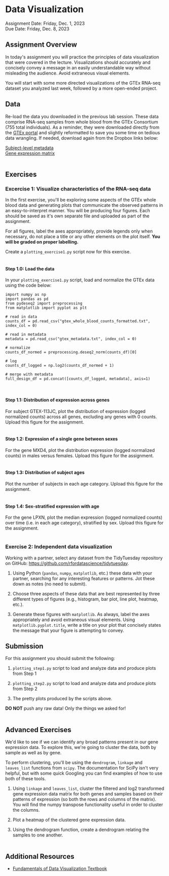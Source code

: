 # Data Visualization
Assignment Date: Friday, Dec. 1, 2023 <br>
Due Date: Friday, Dec. 8, 2023 <br>

## Assignment Overview

In today's assignment you will practice the principles of data visualization that were covered in the lecture. Visualizations should accurately and concisely convey a message in an easily understandable way without misleading the audience. Avoid extraneous visual elements.

You will start with some more directed visualizations of the GTEx RNA-seq dataset you analyzed last week, followed by a more open-ended project.

## Data

Re-load the data you downloaded in the previous lab session. These data comprise RNA-seq samples from whole blood from the GTEx Consortium (755 total individuals). As a reminder, they were downloaded directly from the [GTEx portal](https://gtexportal.org/home/downloads/adult-gtex#bulk_tissue_expression) and slightly reformatted to save you some time on tedious data wrangling. If needed, download again from the Dropbox links below:

[Subject-level metadata](https://www.dropbox.com/scl/fi/zidlbn4rlvyv43k022mmn/gtex_metadata.txt?rlkey=j6aidakljr0739tnnzvpbg0gn&dl=0) </br>
[Gene expression matrix](https://www.dropbox.com/scl/fi/7iengpyrevd356dfq53pg/gtex_whole_blood_counts_formatted.txt?rlkey=l5h12cyher33kkzlrwi4qwf8g&dl=0)<br><br>

## Exercises

### Excercise 1: Visualize characteristics of the RNA-seq data

In the first exercise, you'll be exploring some aspects of the GTEx whole blood data and generating plots that communicate the observed patterns in an easy-to-interpret manner. You will be producing four figures. Each should be saved as it's own separate file and uploaded as part of the assignment.

For all figures, label the axes appropriately, provide legends only when necessary, do not place a title or any other elements on the plot itself. **You will be graded on proper labelling.**

Create a `plotting_exercise1.py` script now for this exercise.<br><br>

#### **Step 1.0**: Load the data

In your `plotting_exercise1.py` script, load and normalize the GTEx data using the code below:

```
import numpy as np
import pandas as pd
from pydeseq2 import preprocessing
from matplotlib import pyplot as plt

# read in data
counts_df = pd.read_csv("gtex_whole_blood_counts_formatted.txt", index_col = 0)

# read in metadata
metadata = pd.read_csv("gtex_metadata.txt", index_col = 0)

# normalize
counts_df_normed = preprocessing.deseq2_norm(counts_df)[0]

# log
counts_df_logged = np.log2(counts_df_normed + 1)

# merge with metadata
full_design_df = pd.concat([counts_df_logged, metadata], axis=1)
```
<br>

#### **Step 1.1**: Distribution of expression across genes

For subject GTEX-113JC, plot the distribution of expression (logged normalized counts) across all genes, excluding any genes with 0 counts. Upload this figure for the assignment.<br><br>

#### **Step 1.2**: Expression of a single gene between sexes

For the gene MXD4, plot the distribution expression (logged normalized counts) in males versus females. Upload this figure for the assignment.<br><br>

#### **Step 1.3**: Distribution of subject ages

Plot the number of subjects in each age category. Upload this figure for the assignment.<br><br>

#### **Step 1.4**: Sex-stratified expression with age

For the gene LPXN, plot the median expression (logged normalized counts) over time (i.e. in each age category), stratified by sex. Upload this figure for the assignment.<br><br>

### Exercise 2: Independent data visualization

Working with a partner, select any dataset from the TidyTuesday repository on GitHub: https://github.com/rfordatascience/tidytuesday. 

1. Using Python (`pandas`, `numpy`, `matplotlib`, etc.) these data with your partner, searching for any interesting features or patterns. Jot these down as notes (no need to submit).

2. Choose three aspects of these data that are best represented by three different types of figures (e.g., histogram, bar plot, line plot, heatmap, etc.).

3. Generate these figures with `matplotlib`. As always, label the axes appropriately and avoid extraneous visual elements. Using `matplotlib.pyplot.title`, write a title on your plot that concisely states the message that your figure is attempting to convey.


## Submission

For this assignment you should submit the following:

1. `plotting_step1.py` script to load and analyze data and produce plots from Step 1

2. `plotting_step2.py` script to load and analyze data and produce plots from Step 2

3. The pretty plots produced by the scripts above.

**DO NOT** push any raw data! Only the things we asked for!<br><br>

## Advanced Exercises

We'd like to see if we can identify any broad patterns present in our gene expression data. To explore this, we're going to cluster the data, both by sample as well as by gene.

To perform clustering, you'll be using the `dendrogram`, `linkage` and `leaves_list` functions from `scipy`. The documentation for SciPy isn't very helpful, but with some quick Googling you can find examples of how to use both of these tools.

1. Using `linkage` and `leaves_list`, cluster the filtered and log2 transformed gene expression data matrix for both genes and samples based on their patterns of expression (so both the rows and columns of the matrix). You will find the numpy transpose functionality useful in order to cluster the columns.

2. Plot a heatmap of the clustered gene expression data.

3. Using the dendrogram function, create a dendrogram relating the samples to one another.<br><br>

## Additional Resources

* [Fundamentals of Data Visualization Textbook](https://clauswilke.com/dataviz/)<br><br>
